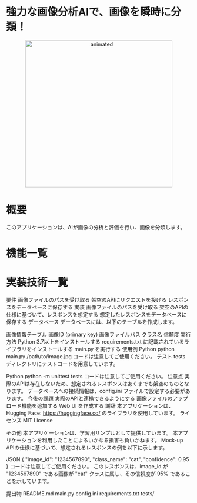 # 強力な画像分析AIで、画像を瞬時に分類！

<p align="center">
  <img src="resource/AI画像分析見本.gif" alt="animated" width="400">
</p>

# 概要
このアプリケーションは、AIが画像の分析と評価を行い、画像を分類します。

# 機能一覧


# 実装技術一覧




要件
画像ファイルのパスを受け取る
架空のAPIにリクエストを投げる
レスポンスをデータベースに保存する
実装
画像ファイルのパスを受け取る
架空のAPIの仕様に基づいて、レスポンスを想定する
想定したレスポンスをデータベースに保存する
データベース
データベースには、以下のテーブルを作成します。

画像情報テーブル
画像ID (primary key)
画像ファイルパス
クラス名
信頼度
実行方法
Python 3.7以上をインストールする
requirements.txt に記載されているライブラリをインストールする
main.py を実行する
使用例
Python
python main.py /path/to/image.jpg
コードは注意してご使用ください。
テスト
tests ディレクトリにテストコードを用意しています。

Python
python -m unittest tests
コードは注意してご使用ください。
注意点
実際のAPIは存在しないため、想定されるレスポンスはあくまでも架空のものとなります。
データベースへの接続情報は、config.ini ファイルで設定する必要があります。
今後の課題
実際のAPIと連携できるようにする
画像ファイルのアップロード機能を追加する
Web UI を作成する
謝辞
本アプリケーションは、Hugging Face: https://huggingface.co/ のライブラリを使用しています。
ライセンス
MIT License

その他
本アプリケーションは、学習用サンプルとして提供しています。
本アプリケーションを利用したことによるいかなる損害も負いかねます。
Mock-up
APIの仕様に基づいて、想定されるレスポンスの例を以下に示します。

JSON
{
  "image_id": "1234567890",
  "class_name": "cat",
  "confidence": 0.95
}
コードは注意してご使用ください。
このレスポンスは、image_id が "1234567890" である画像が "cat" クラスに属し、その信頼度が 95% であることを示しています。

提出物
README.md
main.py
config.ini
requirements.txt
tests/




